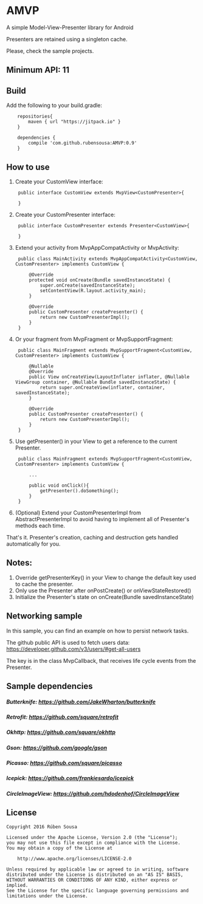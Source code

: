 # AMVP
A simple Model-View-Presenter library for Android

Presenters are retained using a singleton cache.

Please, check the sample projects.

## Minimum API: 11

## Build

Add the following to your build.gradle:

        repositories{
            maven { url "https://jitpack.io" }
        }
        
        dependencies {
            compile 'com.github.rubensousa:AMVP:0.9'
        }


## How to use

1. Create your CustomView interface:

        public interface CustomView extends MvpView<CustomPresenter>{
        
        }

2. Create your CustomPresenter interface:

        public interface CustomPresenter extends Presenter<CustomView>{
        
        }

3. Extend your activity from MvpAppCompatActivity or MvpActivity:

        public class MainActivity extends MvpAppCompatActivity<CustomView, CustomPresenter> implements CustomView {
        
            @Override
            protected void onCreate(Bundle savedInstanceState) {
                super.onCreate(savedInstanceState);
                setContentView(R.layout.activity_main);
            }
       
            @Override
            public CustomPresenter createPresenter() {
                return new CustomPresenterImpl();
            }
        }
        
4. Or your fragment from MvpFragment or MvpSupportFragment:

        public class MainFragment extends MvpSupportFragment<CustomView, CustomPresenter> implements CustomView {
      
            @Nullable
            @Override
            public View onCreateView(LayoutInflater inflater, @Nullable ViewGroup container, @Nullable Bundle savedInstanceState) {
                return super.onCreateView(inflater, container, savedInstanceState);
            }
       
            @Override
            public CustomPresenter createPresenter() {
                return new CustomPresenterImpl();
            }
        }
        
5. Use getPresenter() in your View to get a reference to the current Presenter.


        public class MainFragment extends MvpSupportFragment<CustomView, CustomPresenter> implements CustomView {
      
            ...
            
            public void onClick(){
                getPresenter().doSomething();
            }
        }

6. (Optional) Extend your CustomPresenterImpl from AbstractPresenterImpl to avoid having to implement all of Presenter's methods each time.
        
        
That's it. Presenter's creation, caching and destruction gets handled automatically for you.

## Notes:

1. Override getPresenterKey() in your View to change the default key used to cache the presenter.
2. Only use the Presenter after onPostCreate() or onViewStateRestored()
3. Initialize the Presenter's state on onCreate(Bundle savedInstanceState)



## Networking sample

In this sample, you can find an example on how to persist network tasks.

The github public API is used to fetch users data: https://developer.github.com/v3/users/#get-all-users

The key is in the class MvpCallback, that receives life cycle events from the Presenter.


## Sample dependencies

##### Butterknife: https://github.com/JakeWharton/butterknife
##### Retrofit: https://github.com/square/retrofit
##### Okhttp: https://github.com/square/okhttp
##### Gson: https://github.com/google/gson
##### Picasso: https://github.com/square/picasso
##### Icepick: https://github.com/frankiesardo/icepick
##### CircleImageView: https://github.com/hdodenhof/CircleImageView


## License

    Copyright 2016 Rúben Sousa
    
    Licensed under the Apache License, Version 2.0 (the "License");
    you may not use this file except in compliance with the License.
    You may obtain a copy of the License at
    
        http://www.apache.org/licenses/LICENSE-2.0
    
    Unless required by applicable law or agreed to in writing, software
    distributed under the License is distributed on an "AS IS" BASIS,
    WITHOUT WARRANTIES OR CONDITIONS OF ANY KIND, either express or implied.
    See the License for the specific language governing permissions and
    limitations under the License.
